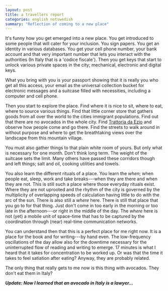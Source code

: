 ```yaml
--- 
layout: post
title: a travellers report
categories: english notswedish
summary: "Reflection of coming to a new place"
---
```


It's funny how you get emerged into a new place. You get introduced to some people that will cater for your inclusion. You sign papers. You get an identity in various databases. You get your cell phone number, your bank account and that very important number that lets you interact with the authorities (In Italy that is a 'codice fiscale'). Then you get keys that start to unlock various private spaces in the city; mechanical, electronic and digital keys.

What you bring with you is your passport showing that it is really you who get all this access, your email as the universal collection bucket for electronic messages and a suitcase filled with necessities, including a computer and cell phone. 

Then you start to explore the place. Find where it is nice to sit, where to eat, where to source various things. Find that little corner store that gathers goods from all over the world to the cities immigrant populations. Find out that there are no avocados in the whole city. Find [Trattoria da Ezio](http://www.trattoriadaezio.eu/) and observe how people come and go there. Find the streets to walk around in without purpose and where to get the breathtaking views over the landscape from this mountain village.

You must also gather things to that plain white room of yours. But only what is necessary for one month. Don't think long term. The weight of the suitcase sets the limit. Many others have passed these corridors though and left things; salt and oil, cooking utilities and towels.

You also learn the different rituals of a place. You learn the *when*; when people eat, sleep, work and take breaks---when they are there and when they are not. This is still such a place where those everyday rituals exist. Where they are not uprooted and the rhythm of the city is governed by the multiplicity of overlapping speeds of calculation having little to do with the arc of the sun. There is also still a *where* here. There is still that place that you go to for that thing. Just don't come in too early in the morning or too late in the afternoon---or right in the middle of the day. The *where* here is not (yet) a mobile unit of space-time that has to be captured by the coordination through (near) real-time communication networks.

You can understand then that this is a perfect place for me right now. It is a place for the book and for writing---by hand even. The low-frequency oscillations of the day allow also for the downtime necessary for the uninterrupted flow of reading and writing to emerge. 17 minutes is what I heard that it takes for concentration to be worked up. Or was that the time it takes to feel satiation after eating? Anyway, they are probably related. 

The only thing that really gets to me now is this thing with avocados. They don't eat them in Italy?

***Update: Now I learned that an avocado in Italy is a lawyer...***